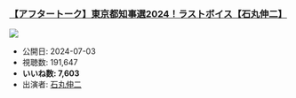 ### [【アフタートーク】東京都知事選2024！ラストボイス【石丸伸二】](https://www.youtube.com/watch?v=gEJn9yITdR4)
[![](https://img.youtube.com/vi/gEJn9yITdR4/sddefault.jpg)](https://www.youtube.com/watch?v=gEJn9yITdR4)
-   公開日: 2024-07-03
-   視聴数: 191,647
-   **いいね数: 7,603**
-   出演者: [石丸伸二](/rehacq_fan/people/石丸伸二 "wikilink")
